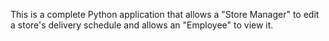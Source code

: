 This is a complete Python application that allows a "Store Manager" to edit a store's delivery schedule and allows an "Employee" to view it. 
